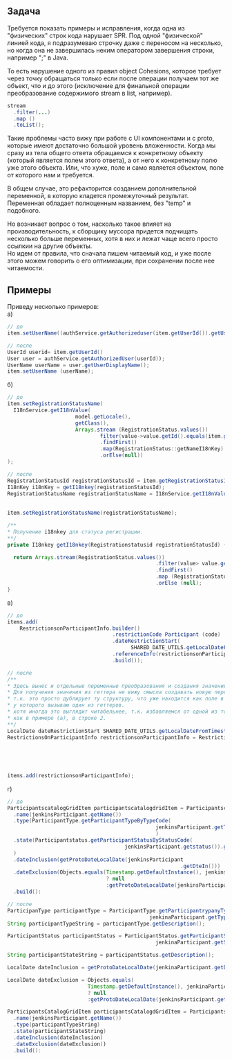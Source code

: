 ## Задача
Требуется показать примеры и исправления, когда одна из "физических" строк кода нарушает SPR.
Под одной "физической" линией кода, я подразумеваю строчку даже с переносом на несколько,
но когда она не завершилась неким оператором завершения строки,
например ";" в Java.

То есть нарушение одного из правил object Cohesions, которое требует через точку обращаться только если после операции получаем тот же объект, что и до этого (исключение для финальной операции преобразование содержимого stream в list, например).
```java
stream
  .filter(...)
  .map ()
  .toList();
```
Такие проблемы часто вижу при работе с UI компонентами и с proto, которые имеют достаточно большой уровень вложенности. Когда мы сразу из тела общего ответа обращаемся к конкретному объекту (который является полем этого ответа), а от него к конкретному полю уже этого объекта. Или, что хуже, поле и само является объектом,
поле от которого нам и требуется.

В общем случае, это рефакторится созданием дополнительной переменной,
в которую кладется промежуточный результат. Переменная обладает полноценным названием, без "temp" и подобного.

Но возникает вопрос о том, насколько такое влияет на производительность,
к сборщику муссора придется подчищать несколько больше переменных, хотя в них и лежат чаще всего просто ссылкии на другие объекты.  
Но идем от правила, что сначала пишем читаемый код, и уже после этого можем говорить о его оптимизации, при сохранении после нее читаемости.
## Примеры
Приведу несколько примеров:   
a)
```java
// до
item.setUserName((authService.getAuthorizeduser(item.getUserId()).getUserDisplayName())) ;
```
```java
// после
UserId userid= item.getUserId()
User user = authService.getAuthorizedUser(userId));
UserName userName = user.getUserDisplayName();
item.setUserName (userName);
```
б)
```java
// до
item.setRegistrationStatusName(
  I18nService.getI18nValue(
                      model.getLocale(),
                      getClass(),
                      Arrays.stream (RegistrationStatus.values())
                              filter(value->value.getId().equals(item.getRegistrationStatusId()))
                              .findFirst()
                              .map(RegistrationStatus::getNameI18nKey)
                              .orElse(null))
);
```
```java
// после
RegistrationStatusId registrationStatusId = item.getRegistrationStatusId();
I18nKey i18nKey = getI18nkey(registrationStatusId);
RegistrationStatusName registrationStatusName = I18nService.getI18nValue(model.getLocale(),
                                                                        getClass(),
                                                                        i18nKey);
item.setRegistrationStatusName(registrationStatusName);

/**
* Получение i18nkey для статуса регистрации.
**/
private I18nkey getI18nkey(Registrationstatusid registrationStatusId) {

  return Arrays.stream(RegistrationStatus.values())
                                                .filter(value> value.getId().equals(registrationStatusId))
                                                .findFirst()
                                                .map (RegistrationStatus::getNameI18nkey)
                                                .orElse (null);
}
```
в)
```java
// до 
items.add(
    RestrictionsonParticipantInfo.builder()
                                  .restrictionCode Participant (code)
                                  .dateRestrictionStart(
                                        SHARED_DATE_UTILS.getLocalDateFromTimestamp(restriction.getStartDate()))
                                  .referenceInfo(restrictionsonParticipantCodeReference.getDescription())
                                  .build());
```
```java
// после
/**
* Здесь вынес и отдельные переменные преобразования и создания значений.
* Для получения значения из геттера не вижу смысла создавать новую переменную,
* т.к. это просто дублирует ту структуру, что уже находится как поле в классе объекта,
* у которого вызываю один из геттеров.
* хотя иногда это выглядит читабельнее, т.к. избавляемся от одной из точек при вызове функции,
* как в примере (а), в строке 2.
**/
LocalDate dateRestrictionStart SHARED_DATE_UTILS.getLocalDateFromTimestamp(restriction.getStartDate());
RestrictionsOnParticipantInfo restrictionsonParticipantInfo = RestrictionsonparticipantInfo.builder()
                                                                                          .restrictionCodeParticipant(code)
                                                                                          .dateRestrictionstart(dateRestrictionstart)
                                                                                          .referenceInfo(restrictionsOnParticipantCodeReference.getDescription())
                                                                                          .build();

items.add(restrictionsonParticipantInfo);
```
г) 
```java
// до
ParticipantscatalogGridItem participantscatalogdridItem = Participantscatalogariditem.builder()
  .name(jenkinsParticipant.getName())
  .type(ParticipantType.getParticipantTypeByTypeCode(
                                                jenkinsParticipant.getType()).getDescription()
                                                )
  .state(Participantstatus.getParticipantStatusByStatusCode(
                                      jenkinsParticipant.getstatus()).getDescription()
  )
  .dateInclusion(getProtoDateLocalDate(jenkinsParticipant
                                                        .getDteIn()))
  .dateExclusion(Objects.equals(Timestamp.getDefaultInstance(), jenkinsParticipant.getDateout())
                                ? null
                                :getProtoDateLocalDate(jenkinsParticipant.getDateout()))
  .build():
```
```java
// после
ParticipanType participantType = ParticipantType.getParticipantrypanyTypecode(
                                              jenkinaParticipant.getType());
String participantTypeString = participantType.getDescription();

ParticipantStatus participantStatus = ParticipantStatus.getParticipantStatusByStatusCode(
                                                jenkinaParticipant.getStatus());

String participantStateString = participantStatus.getDescription();

LocalDate dateInclusion = getProtoDateLocalDate(jenkinaParticipant.getDateIn())

LocalDate dateExclusion = Objects.equals(
                          Timestamp.getDefaultInstance(), jenkinaParticipant.getDateOut())
                          ? null
                          :getProtoDateLocalDate(jenkinsParticipant.getDateout());

ParticipantsCatalogGridItem participantsCatalogdGridItem = ParticipantsCatalogdGridItem.builder()
  .name(jenkinsParticipant.getName())
  .type(participantTypeString)
  .state(participantStateString)
  .dateInclusion(dateInclusion)
  .dateExclusion(dateExclusion))
  .build():
```
